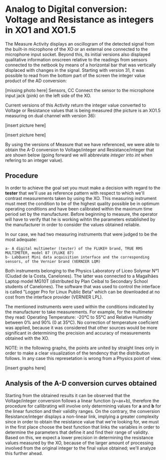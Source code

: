 # Analog to Digital conversion: Voltage and Resistance as integers in XO1 and XO1.5

The Measure Activity displays an oscillogram of the detected signal from the built-in microphone of the XO or an external one connected to the microphone input socket. Beyond this, its initial versions also displayed qualitative information onscreen relative to the readings from sensors connected to the netbook by means of a horizontal bar that was vertically displaced with changes in the signal. Starting with version 31, it was possible to read from the bottom part of the screen the integer value product of the AD conversion:

[missing photo here]
Sensors, CC Connect the sensor to the microphone input jack (pink) on the left side of the XO.

Current versions of this Activity return the integer value converted to Voltage or Resistance values that is being measured (the picture is an XO1.5 measuring on dual channel with version 36):

[insert picture here]

[insert picture here]

By using the versions of Measure that we have referenced, we were able to obtain the A-D conversion to Voltage/integer and Resistance/integer that are shown below (going forward we will abbreviate *integer* into *int* when refering to an integer value).

## Procedure

In order to achieve the goal set you must make a decision with regard to the **tester** that we'll use as reference pattern with respect to which we'll contrast measurements taken by using the XO. This measuring instrument must meet the condition to be of the highest quality possible be in optimum operating conditions and have been calibrated within the maximum time period set by the manufacturer. Before beginning to measure, the operator will have to verify that he is working wihtin the parameters established by the manufacturer in order to consider the values obtained reliable.

In our case, we had two measuring instruments that were judged to be the most adequate:

    a- A digital multimeter (tester) of the FLUKE® brand, TRUE RMS MULTIMETER, model 87 (FLUKE 87)
    b- LabQuest Mini data acquisition interface and the corresponding sensors, of the Vernier brand (VERNIER LQM)

Both instruments belonging to the Physics Laboratory of Liceo Solymar N°1 (Ciudad de la Costa, Canelones). The latter was connected to a Magalhães Laptop model MG10T (distributed by Plan Ceibal to Secondary School students of Canelones). The software that was used to control the interface is called "Logger Pro for Linux Public Beta" which can be downloaded at no cost from the interface provider (VERNIER LPL).

The mentioned instruments were used within the conditions indicated by the manufacturer to take measurements. For example, for the multimeter they read: Operating Temperature: -20°C to 55°C and Relative Humidity between 0% and 90% (0 at 35°C). No correction of temperature coeficient was applied, because it was considered that other sources would be more significant in determining the precision and accuracy of measurements obtained with the XO.

NOTE: in the following graphs, the points are united by straight lines only in order to make a clear visualization of the tendency that the distribution follows. In any case this represetation is wrong from a Physics point of view.

[insert graphs here]

## Analysis of the A-D conversion curves obtained

Starting from the obtained results it can be observed that the Voltage/integer conversion follows a linear function (y=ax+b), therefore the procedure for callibrating  will involve only determining values for **a** and **b** for the linear function and their validity ranges. On the contrary, the conversion Resistance/integer displays a non-linear link, implying a greater complexity since in order to obtain the resistance value that we're looking for, we must in the first place choose the best function that links the variables in order to determine the parameters that define it and find their range of validity. Based on this, we expect a lower precision in determining the resistance values measured by the XO, because of the larger amount of processing involved from the original integer to the final value obtained; we'll analyze this further ahead. 
